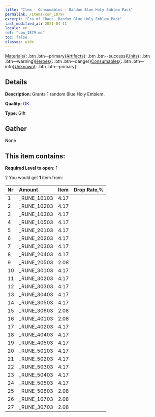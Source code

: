 ```yaml
---
title: "Item - Consumables - Random Blue Holy Emblem Pack"
permalink: /Items/con_1879/
excerpt: "Era of Chaos  Random Blue Holy Emblem Pack"
last_modified_at: 2021-04-11
locale: en
ref: "con_1879.md"
toc: false
classes: wide
---
```

 [Materials](/Items/){: .btn .btn--primary}[Artifacts](/Items/Artifacts/){: .btn .btn--success}[Units](/Items/Units/){: .btn .btn--warning}[Heroes](/Items/Heroes/){: .btn .btn--danger}[Consumables](/Items/Consumables/){: .btn .btn--info}[Unknown](/Items/Unknown/){: .btn .btn--primary}

## Details
 **Description:** Grants 1 random Blue Holy Emblem.

 **Quality:** <span style="color: #0000CD">OK</span>

 **Type:** Gift

## Gather

  None

## This item contains:

 **Required Level to open:** 1

 2 You would get **1** item  from:

  | Nr | Amount |     Item    | Drop Rate,% |
  |:---|:-------|:------------|:---------:|
  | 1 | _RUNE_10103 | 4.17 | 
  | 2 | _RUNE_10203 | 4.17 | 
  | 3 | _RUNE_10303 | 4.17 | 
  | 4 | _RUNE_10503 | 4.17 | 
  | 5 | _RUNE_20103 | 4.17 | 
  | 6 | _RUNE_20203 | 4.17 | 
  | 7 | _RUNE_20303 | 4.17 | 
  | 8 | _RUNE_20403 | 4.17 | 
  | 9 | _RUNE_20503 | 2.08 | 
  | 10 | _RUNE_30103 | 4.17 | 
  | 11 | _RUNE_30203 | 4.17 | 
  | 12 | _RUNE_30303 | 4.17 | 
  | 13 | _RUNE_30403 | 4.17 | 
  | 14 | _RUNE_30503 | 4.17 | 
  | 15 | _RUNE_30603 | 2.08 | 
  | 16 | _RUNE_40103 | 2.08 | 
  | 17 | _RUNE_40203 | 4.17 | 
  | 18 | _RUNE_40403 | 4.17 | 
  | 19 | _RUNE_40503 | 4.17 | 
  | 20 | _RUNE_50103 | 4.17 | 
  | 21 | _RUNE_50203 | 4.17 | 
  | 22 | _RUNE_50303 | 4.17 | 
  | 23 | _RUNE_50403 | 4.17 | 
  | 24 | _RUNE_50503 | 4.17 | 
  | 25 | _RUNE_50603 | 2.08 | 
  | 26 | _RUNE_10703 | 2.08 | 
  | 27 | _RUNE_30703 | 2.08 | 
